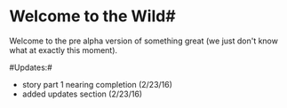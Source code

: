 # Welcome to the Wild#
Welcome to the pre alpha version of something great (we just don't know what at exactly this moment).





#Updates:#
 - story part 1 nearing completion (2/23/16)
 - added updates section (2/23/16)

